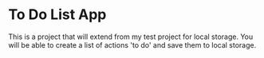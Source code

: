 # To Do List App

This is a project that will extend from my test project for local storage.
You will be able to create a list of actions 'to do' and save them to local storage. 

